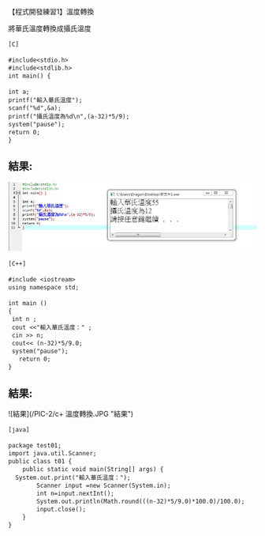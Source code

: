 【程式開發練習1】溫度轉換

將華氏溫度轉換成攝氏溫度
```
[C]

#include<stdio.h> 
#include<stdlib.h> 
int main() { 

int a; 
printf("輸入華氏溫度"); 
scanf("%d",&a); 
printf("攝氏溫度為%d\n",(a-32)*5/9); 
system("pause"); 
return 0; 
} 
```
## 結果:

![結果](/PIC-2/C-溫度轉換.JPG "結果")

```
[C++]

#include <iostream>
using namespace std;
 
int main ()
{
 int n ;
 cout <<"輸入華氏溫度：" ;
 cin >> n;
 cout<< (n-32)*5/9.0;
 system("pause"); 
   return 0;
}
```

## 結果:

![結果](/PIC-2/c+ 溫度轉換.JPG "結果")

```
[java]

package test01;
import java.util.Scanner;
public class t01 {
	public static void main(String[] args) {
  System.out.print("輸入華氏溫度：");
		Scanner input =new Scanner(System.in);
		int n=input.nextInt();		
		System.out.println(Math.round(((n-32)*5/9.0)*100.0)/100.0);
		input.close();
	}
}
```
